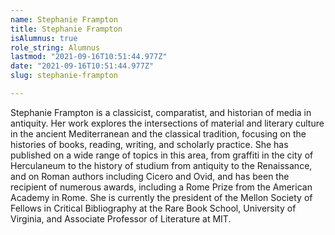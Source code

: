 ```yaml
---
name: Stephanie Frampton
title: Stephanie Frampton
isAlumnus: true
role_string: Alumnus
lastmod: "2021-09-16T10:51:44.977Z"
date: "2021-09-16T10:51:44.977Z"
slug: stephanie-frampton

---
```

Stephanie Frampton is a classicist, comparatist, and historian of media in antiquity. Her work explores the intersections of material and literary culture in the ancient Mediterranean and the classical tradition, focusing on the histories of books, reading, writing, and scholarly practice. She has published on a wide range of topics in this area, from graffiti in the city of Herculaneum to the history of studium from antiquity to the Renaissance, and on Roman authors including Cicero and Ovid, and has been the recipient of numerous awards, including a Rome Prize from the American Academy in Rome. She is currently the president of the Mellon Society of Fellows in Critical Bibliography at the Rare Book School, University of Virginia, and Associate Professor of Literature at MIT.
